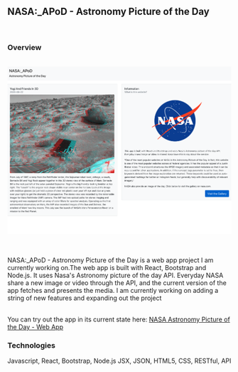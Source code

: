 ## NASA:_APoD - Astronomy Picture of the Day
<br />

### Overview

<br />
<img src="images/nasaApod.png?raw=true"/><br/>
<br />

<br />NASA:_APoD - Astronomy Picture of the Day is a web app project I am currently working on.The web app is built with React, Bootstrap and Node.js. It uses Nasa's Astronomy picture of the day API. Everyday NASA share a new image or video through the API, and the current version of the app fetches and presents the media. I am currently working on adding a string of new features and expanding out the project
<br />

<br />
You can try out the app in its current state here:
<a href="https://stephenroddy.github.io/NASA---APOD---Proj/" target="_blank">NASA Astronomy Picture of the Day - Web App</a>

### Technologies
Javascript, React, Bootstrap, Node.js JSX, JSON, HTML5, CSS, RESTful, API
